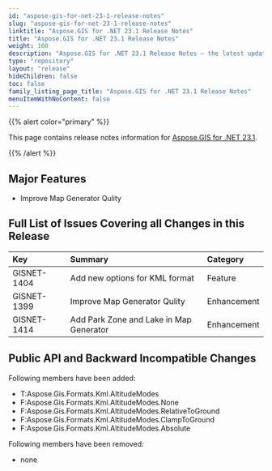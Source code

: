 ```yaml
---
id: "aspose-gis-for-net-23-1-release-notes"
slug: "aspose-gis-for-net-23-1-release-notes"
linktitle: "Aspose.GIS for .NET 23.1 Release Notes"
title: "Aspose.GIS for .NET 23.1 Release Notes"
weight: 160
description: "Aspose.GIS for .NET 23.1 Release Notes – the latest updates and fixes."
type: "repository"
layout: "release"
hideChildren: false
toc: false
family_listing_page_title: "Aspose.GIS for .NET 23.1 Release Notes"
menuItemWithNoContent: false
---
```


{{% alert color="primary" %}} 

This page contains release notes information for [Aspose.GIS for .NET 23.1](https://www.nuget.org/packages/Aspose.GIS/23.1.0).

{{% /alert %}} 
## **Major Features**
- Improve Map Generator Qulity
## **Full List of Issues Covering all Changes in this Release**

|**Key**|**Summary**|**Category**|
| :- | :- | :- |
|GISNET-1404|Add new options for KML format|Feature|
|GISNET-1399|Improve Map Generator Qulity|Enhancement|
|GISNET-1414|Add Park Zone and Lake in Map Generator|Enhancement|
## **Public API and Backward Incompatible Changes**
Following members have been added:

- T:Aspose.Gis.Formats.Kml.AltitudeModes
- F:Aspose.Gis.Formats.Kml.AltitudeModes.None
- F:Aspose.Gis.Formats.Kml.AltitudeModes.RelativeToGround
- F:Aspose.Gis.Formats.Kml.AltitudeModes.ClampToGround
- F:Aspose.Gis.Formats.Kml.AltitudeModes.Absolute

Following members have been removed:
- none